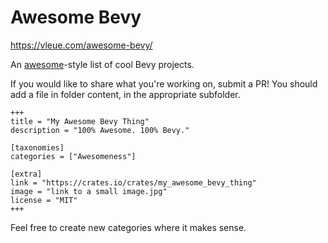 # Awesome Bevy

https://vleue.com/awesome-bevy/

An [awesome](https://github.com/sindresorhus/awesome)-style list of cool Bevy projects.


If you would like to share what you're working on, submit a PR! You should add a file in folder content, in the appropriate subfolder.


```
+++
title = "My Awesome Bevy Thing"
description = "100% Awesome. 100% Bevy."

[taxonomies]
categories = ["Awesomeness"]

[extra]
link = "https://crates.io/crates/my_awesome_bevy_thing"
image = "link to a small image.jpg"
license = "MIT"
+++
```

Feel free to create new categories where it makes sense.
